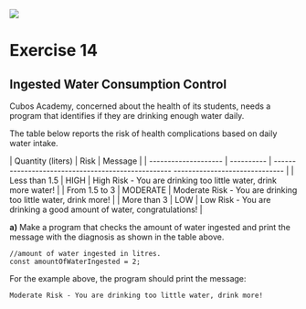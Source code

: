 ![](https://i.imgur.com/xG74tOh.png)

# Exercise 14

## Ingested Water Consumption Control

Cubos Academy, concerned about the health of its students, needs a program that identifies if they are drinking enough water daily.

The table below reports the risk of health complications based on daily water intake.

| Quantity (liters) | Risk | Message |
| -------------------- | ---------- | -------------------------------------------------- ------------------------------ |
| Less than 1.5 | HIGH | High Risk - You are drinking too little water, drink more water! |
| From 1.5 to 3 | MODERATE | Moderate Risk - You are drinking too little water, drink more! |
| More than 3 | LOW | Low Risk - You are drinking a good amount of water, congratulations! |

**a)** Make a program that checks the amount of water ingested and print the message with the diagnosis as shown in the table above.

```javascript=
//amount of water ingested in litres.
const amountOfWaterIngested = 2;
```

For the example above, the program should print the message:

`Moderate Risk - You are drinking too little water, drink more!`

